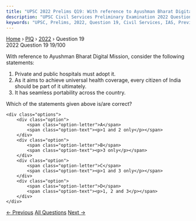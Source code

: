 ```yaml
---
title: "UPSC 2022 Prelims Q19: With reference to Ayushman Bharat Digital Mission, consider..."
description: "UPSC Civil Services Preliminary Examination 2022 Question 19 with options and answer"
keywords: "UPSC, Prelims, 2022, Question 19, Civil Services, IAS, Previous Year Questions"
---
```


<nav class="breadcrumb">
    <a href="../../">Home</a>
    <span>›</span>
    <a href="../">PIQ</a>
    <span>›</span>
    <a href="./">2022</a>
    <span>›</span>
    <span>Question 19</span>
</nav>

<div class="question-header">
    <div class="question-meta">
        <span class="year-badge">2022</span>
        <span class="question-number">Question 19</span>
        <span class="progress">19/100</span>
    </div>
    <div class="progress-bar">
        <div class="progress-fill" style="width: 19.0%"></div>
    </div>
</div>

<div class="question-content">
    <div class="question-text">
        <p>With reference to Ayushman Bharat Digital Mission, consider the following<br />
statements:</p>
<ol>
<li>Private and public hospitals must adopt it.</li>
<li>As it aims to achieve universal health coverage, every citizen of India should be part of it ultimately.</li>
<li>It has seamless portability across the country.</li>
</ol>
<p>Which of the statements given above is/are correct?</p>
    </div>
    
    <div class="options">
        <div class="option">
            <span class="option-letter">A</span>
            <span class="option-text"><p>1 and 2 only</p></span>
        </div>
        <div class="option">
            <span class="option-letter">B</span>
            <span class="option-text"><p>3 only</p></span>
        </div>
        <div class="option">
            <span class="option-letter">C</span>
            <span class="option-text"><p>1 and 3 only</p></span>
        </div>
        <div class="option">
            <span class="option-letter">D</span>
            <span class="option-text"><p>1, 2 and 3</p></span>
        </div>
    </div>
</div>

<div class="question-nav">
    <a href="../q018-with-reference-to-the-writs-issued-by-the-courts-i/" class="nav-btn prev">← Previous</a>
    <a href="../" class="nav-btn center">All Questions</a>
    <a href="../q020-with-reference-to-deputy-speaker-of-lok-sabha-cons/" class="nav-btn next">Next →</a>
</div>
